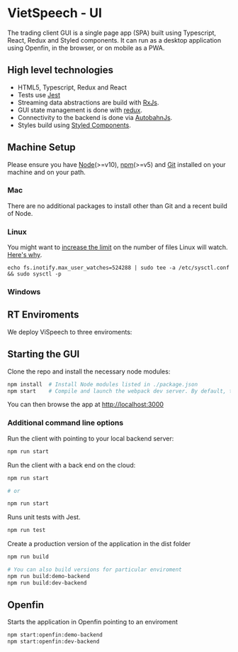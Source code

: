 # VietSpeech - UI

The trading client GUI is a single page app (SPA) built using Typescript, React, Redux and Styled components. It can run as a desktop application using Openfin, in the browser, or on mobile as a PWA.

## High level technologies

- HTML5, Typescript, Redux and React
- Tests use [Jest](https://jestjs.io/)
- Streaming data abstractions are build with [RxJs](https://github.com/Reactive-Extensions/RxJS).
- GUI state management is done with [redux](https://redux.js.org/).
- Connectivity to the backend is done via [AutobahnJs](https://github.com/crossbario/autobahn-js).
- Styles build using [Styled Components](https://www.styled-components.com/).

## Machine Setup

Please ensure you have [Node](https://nodejs.org)(>=v10), [npm](https://github.com/npm/npm)(>=v5) and [Git](https://git-scm.com/downloads) installed on your machine and on your path.

### Mac

There are no additional packages to install other than Git and a recent build of Node.

### Linux

You might want to [increase the limit](http://stackoverflow.com/questions/16748737/grunt-watch-error-waiting-fatal-error-watch-enospc) on the number of files Linux will watch. [Here's why](https://github.com/coryhouse/react-slingshot/issues/6).

```
echo fs.inotify.max_user_watches=524288 | sudo tee -a /etc/sysctl.conf && sudo sysctl -p
```

### Windows

## RT Enviroments

We deploy ViSpeech to three enviroments:

## Starting the GUI

Clone the repo and install the necessary node modules:

```sh
npm install  # Install Node modules listed in ./package.json
npm start    # Compile and launch the webpack dev server. By default, the client connects to the dev environment.
```

You can then browse the app at [http://localhost:3000](http://localhost:3000)

### Additional command line options

Run the client with pointing to your local backend server:

```sh
npm run start
```

Run the client with a back end on the cloud:

```sh
npm run start

# or

npm run start
```

Runs unit tests with Jest.

```sh
npm run test
```

Create a production version of the application in the dist folder

```sh
npm run build

# You can also build versions for particular enviroment
npm run build:demo-backend
npm run build:dev-backend

```

## Openfin

Starts the application in Openfin pointing to an enviroment

```sh
npm start:openfin:demo-backend
npm start:openfin:dev-backend
```
